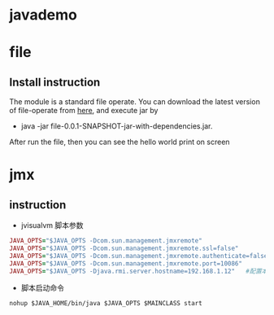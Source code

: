 # javademo

# file
## Install instruction
The module is a standard file operate. You can download the latest version of file-operate from [here](https://github.com/357724264/java-demo/releases), and execute jar by 
- java -jar file-0.0.1-SNAPSHOT-jar-with-dependencies.jar. 

After run the file, then you can see the hello world print on screen

# jmx
## instruction
- jvisualvm  脚本参数
```ruby
JAVA_OPTS="$JAVA_OPTS -Dcom.sun.management.jmxremote"
JAVA_OPTS="$JAVA_OPTS -Dcom.sun.management.jmxremote.ssl=false"
JAVA_OPTS="$JAVA_OPTS -Dcom.sun.management.jmxremote.authenticate=false"
JAVA_OPTS="$JAVA_OPTS -Dcom.sun.management.jmxremote.port=10086"
JAVA_OPTS="$JAVA_OPTS -Djava.rmi.server.hostname=192.168.1.12"   #配置本机IP
```
- 脚本启动命令
```shell
nohup $JAVA_HOME/bin/java $JAVA_OPTS $MAINCLASS start
```

